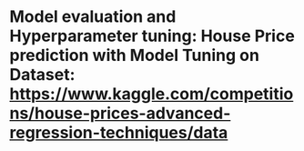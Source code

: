 # Model evaluation and Hyperparameter tuning: House Price prediction with Model Tuning on Dataset: https://www.kaggle.com/competitions/house-prices-advanced-regression-techniques/data
